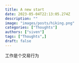 ```yaml
---
title: A new start
date: 2023-05-04T22:13:05.274Z
description: ""
image: "images/posts/hiking.png"
categories: ["Thoughts"]
authors: ["siven"]
tags: ["Thoughts",]
draft: false
---
```


工作是个交易行为
